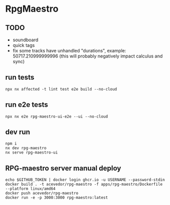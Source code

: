 # RpgMaestro
## TODO
- soundboard
- quick tags
- fix some tracks have unhandled "durations", example: 50717.210999999996 (this will probably negatively impact calculus and sync)

## run tests
```
npx nx affected -t lint test e2e build --no-cloud
```
## run e2e tests
```
npx nx e2e rpg-maestro-ui-e2e --ui --no-cloud
```

## dev run
```
npm i
nx dev rpg-maestro
nx serve rpg-maestro-ui
```

## RPG-maestro server manual deploy
```
echo $GITHUB_TOKEN | docker login ghcr.io -u USERNAME --password-stdin
docker build . -t acevedor/rpg-maestro -f apps/rpg-maestro/Dockerfile --platform linux/amd64
docker push acevedor/rpg-maestro
docker run -e -p 3000:3000 rpg-maestro:latest
```
